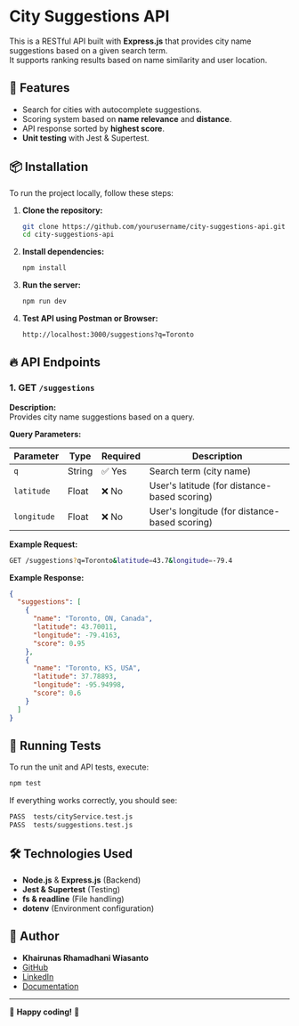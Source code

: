 # City Suggestions API

This is a RESTful API built with **Express.js** that provides city name suggestions based on a given search term.  
It supports ranking results based on name similarity and user location.

## 🚀 Features
- Search for cities with autocomplete suggestions.
- Scoring system based on **name relevance** and **distance**.
- API response sorted by **highest score**.
- **Unit testing** with Jest & Supertest.

## 📦 Installation
To run the project locally, follow these steps:

1. **Clone the repository:**  
   ```sh
   git clone https://github.com/yourusername/city-suggestions-api.git
   cd city-suggestions-api
   ```

2. **Install dependencies:**  
   ```sh
   npm install
   ```

3. **Run the server:**  
   ```sh
   npm run dev
   ```

4. **Test API using Postman or Browser:**  
   ```bash
   http://localhost:3000/suggestions?q=Toronto
   ```

## 🔥 API Endpoints

### **1. GET `/suggestions`**

**Description:**  
Provides city name suggestions based on a query.

**Query Parameters:**

| Parameter   | Type   | Required | Description |
|------------|--------|----------|-------------|
| `q`        | String | ✅ Yes  | Search term (city name) |
| `latitude` | Float  | ❌ No   | User's latitude (for distance-based scoring) |
| `longitude`| Float  | ❌ No   | User's longitude (for distance-based scoring) |

**Example Request:**

```bash
GET /suggestions?q=Toronto&latitude=43.7&longitude=-79.4
```

**Example Response:**

```json
{
  "suggestions": [
    {
      "name": "Toronto, ON, Canada",
      "latitude": 43.70011,
      "longitude": -79.4163,
      "score": 0.95
    },
    {
      "name": "Toronto, KS, USA",
      "latitude": 37.78893,
      "longitude": -95.94998,
      "score": 0.6
    }
  ]
}
```

## 🧪 Running Tests

To run the unit and API tests, execute:

```sh
npm test
```

If everything works correctly, you should see:

```bash
PASS  tests/cityService.test.js
PASS  tests/suggestions.test.js
```

## 🛠 Technologies Used

- **Node.js** & **Express.js** (Backend)
- **Jest & Supertest** (Testing)
- **fs & readline** (File handling)
- **dotenv** (Environment configuration)

## 👤 Author

- **Khairunas Rhamadhani Wiasanto**  
- [GitHub](https://github.com/khairunas001)  
- [LinkedIn](https://www.linkedin.com/in/khairunas-rhamadhani-wiasanto-2186481b9/)  
- [Documentation](https://documenter.getpostman.com/view/31399628/2sAYkGLeXq)  

---

🌟 **Happy coding!** 🚀

